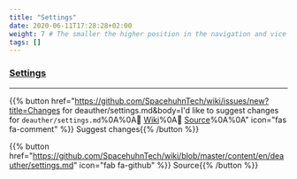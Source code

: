 ```yaml
---
title: "Settings"
date: 2020-06-11T17:28:28+02:00
weight: 7 # The smaller the higher position in the navigation and vice versa
tags: []
---
```

### [Settings](https://github.com/SpacehuhnTech/esp8266_deauther/blob/v2/settings.md "Overview")

---

{{% button href="https://github.com/SpacehuhnTech/wiki/issues/new?title=Changes for deauther/settings.md&body=I'd like to suggest changes for `deauther/settings.md`%0A%0A:link: [Wiki](https://spacehuhn.wiki/deauther/settings)%0A:link: [Source](https://github.com/SpacehuhnTech/wiki/blob/master/content/en/deauther/settings.md)%0A%0A<!-- Describe your desired changes -->" icon="fas fa-comment" %}}&nbsp;Suggest changes{{% /button %}}

{{% button href="https://github.com/SpacehuhnTech/wiki/blob/master/content/en/deauther/settings.md" icon="fab fa-github" %}}&nbsp;Source{{% /button %}}
